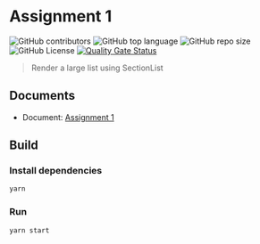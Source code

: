 # Assignment 1

![GitHub contributors](https://img.shields.io/github/contributors/MMA301/assignment-1)
![GitHub top language](https://img.shields.io/github/languages/top/MMA301/assignment-1)
![GitHub repo size](https://img.shields.io/github/repo-size/MMA301/assignment-1)
![GitHub License](https://img.shields.io/github/license/MMA301/assignment-1)
[![Quality Gate Status](https://sonarcloud.io/api/project_badges/measure?project=MMA301_assignment-1&metric=alert_status)](https://sonarcloud.io/summary/new_code?id=MMA301_assignment-1)

> Render a large list using SectionList

## Documents

- Document: [Assignment 1](docs/Assignment%201.docx)

## Build

### Install dependencies

```bash
yarn
```

### Run

```bash
yarn start
```
